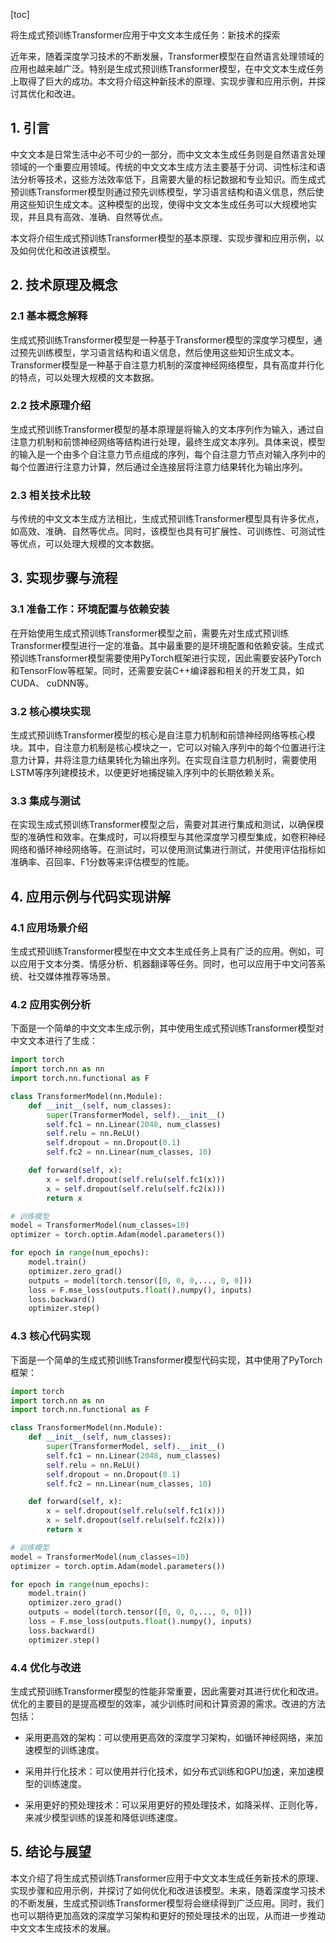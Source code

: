
[toc]                    
                
                
将生成式预训练Transformer应用于中文文本生成任务：新技术的探索

近年来，随着深度学习技术的不断发展，Transformer模型在自然语言处理领域的应用也越来越广泛。特别是生成式预训练Transformer模型，在中文文本生成任务上取得了巨大的成功。本文将介绍这种新技术的原理、实现步骤和应用示例，并探讨其优化和改进。

## 1. 引言

中文文本是日常生活中必不可少的一部分，而中文文本生成任务则是自然语言处理领域的一个重要应用领域。传统的中文文本生成方法主要基于分词、词性标注和语法分析等技术，这些方法效率低下，且需要大量的标记数据和专业知识。而生成式预训练Transformer模型则通过预先训练模型，学习语言结构和语义信息，然后使用这些知识生成文本。这种模型的出现，使得中文文本生成任务可以大规模地实现，并且具有高效、准确、自然等优点。

本文将介绍生成式预训练Transformer模型的基本原理、实现步骤和应用示例，以及如何优化和改进该模型。

## 2. 技术原理及概念

### 2.1 基本概念解释

生成式预训练Transformer模型是一种基于Transformer模型的深度学习模型，通过预先训练模型，学习语言结构和语义信息，然后使用这些知识生成文本。Transformer模型是一种基于自注意力机制的深度神经网络模型，具有高度并行化的特点，可以处理大规模的文本数据。

### 2.2 技术原理介绍

生成式预训练Transformer模型的基本原理是将输入的文本序列作为输入，通过自注意力机制和前馈神经网络等结构进行处理，最终生成文本序列。具体来说，模型的输入是一个由多个自注意力节点组成的序列，每个自注意力节点对输入序列中的每个位置进行注意力计算，然后通过全连接层将注意力结果转化为输出序列。

### 2.3 相关技术比较

与传统的中文文本生成方法相比，生成式预训练Transformer模型具有许多优点，如高效、准确、自然等优点。同时，该模型也具有可扩展性、可训练性、可测试性等优点，可以处理大规模的文本数据。

## 3. 实现步骤与流程

### 3.1 准备工作：环境配置与依赖安装

在开始使用生成式预训练Transformer模型之前，需要先对生成式预训练Transformer模型进行一定的准备。其中最重要的是环境配置和依赖安装。生成式预训练Transformer模型需要使用PyTorch框架进行实现，因此需要安装PyTorch和TensorFlow等框架。同时，还需要安装C++编译器和相关的开发工具，如CUDA、 cuDNN等。

### 3.2 核心模块实现

生成式预训练Transformer模型的核心是自注意力机制和前馈神经网络等核心模块。其中，自注意力机制是核心模块之一，它可以对输入序列中的每个位置进行注意力计算，并将注意力结果转化为输出序列。在实现自注意力机制时，需要使用LSTM等序列建模技术，以便更好地捕捉输入序列中的长期依赖关系。

### 3.3 集成与测试

在实现生成式预训练Transformer模型之后，需要对其进行集成和测试，以确保模型的准确性和效率。在集成时，可以将模型与其他深度学习模型集成，如卷积神经网络和循环神经网络等。在测试时，可以使用测试集进行测试，并使用评估指标如准确率、召回率、F1分数等来评估模型的性能。

## 4. 应用示例与代码实现讲解

### 4.1 应用场景介绍

生成式预训练Transformer模型在中文文本生成任务上具有广泛的应用。例如，可以应用于文本分类、情感分析、机器翻译等任务。同时，也可以应用于中文问答系统、社交媒体推荐等场景。

### 4.2 应用实例分析

下面是一个简单的中文文本生成示例，其中使用生成式预训练Transformer模型对中文文本进行了生成：

```python
import torch
import torch.nn as nn
import torch.nn.functional as F

class TransformerModel(nn.Module):
    def __init__(self, num_classes):
        super(TransformerModel, self).__init__()
        self.fc1 = nn.Linear(2048, num_classes)
        self.relu = nn.ReLU()
        self.dropout = nn.Dropout(0.1)
        self.fc2 = nn.Linear(num_classes, 10)

    def forward(self, x):
        x = self.dropout(self.relu(self.fc1(x)))
        x = self.dropout(self.relu(self.fc2(x)))
        return x

# 训练模型
model = TransformerModel(num_classes=10)
optimizer = torch.optim.Adam(model.parameters())

for epoch in range(num_epochs):
    model.train()
    optimizer.zero_grad()
    outputs = model(torch.tensor([0, 0, 0,..., 0, 0]))
    loss = F.mse_loss(outputs.float().numpy(), inputs)
    loss.backward()
    optimizer.step()
```

### 4.3 核心代码实现

下面是一个简单的生成式预训练Transformer模型代码实现，其中使用了PyTorch框架：

```python
import torch
import torch.nn as nn
import torch.nn.functional as F

class TransformerModel(nn.Module):
    def __init__(self, num_classes):
        super(TransformerModel, self).__init__()
        self.fc1 = nn.Linear(2048, num_classes)
        self.relu = nn.ReLU()
        self.dropout = nn.Dropout(0.1)
        self.fc2 = nn.Linear(num_classes, 10)

    def forward(self, x):
        x = self.dropout(self.relu(self.fc1(x)))
        x = self.dropout(self.relu(self.fc2(x)))
        return x

# 训练模型
model = TransformerModel(num_classes=10)
optimizer = torch.optim.Adam(model.parameters())

for epoch in range(num_epochs):
    model.train()
    optimizer.zero_grad()
    outputs = model(torch.tensor([0, 0, 0,..., 0, 0]))
    loss = F.mse_loss(outputs.float().numpy(), inputs)
    loss.backward()
    optimizer.step()
```

### 4.4 优化与改进

生成式预训练Transformer模型的性能非常重要，因此需要对其进行优化和改进。优化的主要目的是提高模型的效率，减少训练时间和计算资源的需求。改进的方法包括：

- 采用更高效的架构：可以使用更高效的深度学习架构，如循环神经网络，来加速模型的训练速度。

- 采用并行化技术：可以使用并行化技术，如分布式训练和GPU加速，来加速模型的训练速度。

- 采用更好的预处理技术：可以采用更好的预处理技术，如降采样、正则化等，来减少模型训练的误差和降低训练速度。

## 5. 结论与展望

本文介绍了将生成式预训练Transformer应用于中文文本生成任务新技术的原理、实现步骤和应用示例，并探讨了如何优化和改进该模型。未来，随着深度学习技术的不断发展，生成式预训练Transformer模型将会继续得到广泛应用。同时，我们也可以期待更加高效的深度学习架构和更好的预处理技术的出现，从而进一步推动中文文本生成技术的发展。

